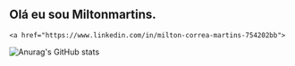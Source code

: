 ## Olá eu sou Miltonmartins.

	<a href="https://www.linkedin.com/in/milton-correa-martins-754202bb">

![Anurag's GitHub stats](https://github-readme-stats.vercel.app/api?username=anuraghazra&show_icons=true&theme=radical)
	
	
	
